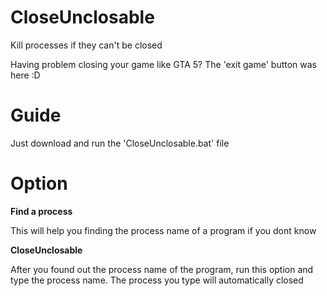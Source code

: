 # CloseUnclosable
Kill processes if they can't be closed

Having problem closing your game like GTA 5? The 'exit game' button was here :D

# Guide
Just download and run the 'CloseUnclosable.bat' file

# Option

**Find a process**

This will help you finding the process name of a program if you dont know


**CloseUnclosable**

After you found out the process name of the program, run this option and type the process name. The process you type will automatically closed
